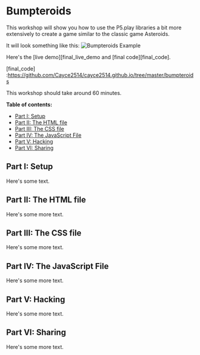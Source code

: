 # Bumpteroids

This workshop will show you how to use the P5.play libraries a bit more extensively to create a game similar to the classic game Asteroids.

It will look something like this:
![Bumpteroids Example](https://cayce2514.github.io/bumpteroids/images/bumpteroids.png)

Here's the [live demo][final_live_demo and [final code][final_code].

[final_live_demo]: https://cayce2514.github.io/bumpteroids/
[final_code] :https://github.com/Cayce2514/cayce2514.github.io/tree/master/bumpteroids

This workshop should take around 60 minutes.

**Table of contents:**

- [Part I: Setup](#part-i-setup)
- [Part II: The HTML file](part-ii-The-html-file)
- [Part III: The CSS file](part-iii-the-css-file)
- [Part IV: The JavaScript File](part-iv-the-javascript-file)
- [Part V: Hacking](part-v-Hacking)
- [Part VI: Sharing](part-vi-sharing)

## Part I: Setup
Here's some text.

## Part II: The HTML file
Here's some more text.

## Part III: The CSS file
Here's some more text.

## Part IV: The JavaScript File
Here's some more text.

## Part V: Hacking
Here's some more text.

## Part VI: Sharing
Here's some more text.
